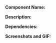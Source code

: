 <!---
Each pull request has a Issue Type attached with it.
Issue type can be one of Feature, BugFix, Documentation, Technical, Security.
Add issue type as a labels
-->

**Component Name:**

<!--- Explain what changes or new features/components are introduced.
eg: A new module/plugin/task/feature.
-->

**Description:**

<!--- Mentions any desciption for the change (if any). -->

**Dependencies:**

<!--- Mention any dependencies if present along with any relevant information/links. -->

**Screenshots and GIF:**

<!--- For UI/visual changes upload gif and screenshots. -->
